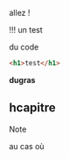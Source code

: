 allez !

!!! un test

du code

```html
<h1>test</h1>
```

**dugras**

## hcapitre

> [!NOTE]
> au cas où